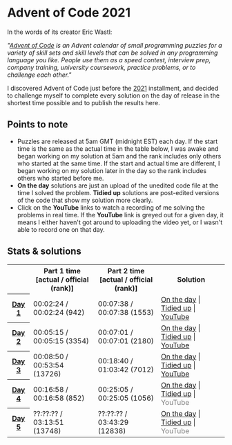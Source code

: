# Advent of Code 2021

In the words of its creator Eric Wastl:

*"<a href="https://adventofcode.com/">Advent of Code</a> is an Advent calendar of small programming puzzles for a variety of skill sets and skill levels that can be solved in any programming language you like. People use them as a speed contest, interview prep, company training, university coursework, practice problems, or to challenge each other."*

I discovered Advent of Code just before the <a href="https://adventofcode.com/2021">2021</a> installment, and decided to challenge myself to complete every solution on the day of release in the shortest time possible and to publish the results here.

## Points to note

- Puzzles are released at 5am GMT (midnight EST) each day. If the start time is the same as the actual time in the table below, I was awake and began working on my solution at 5am and the rank includes only others who started at the same time. If the start and actual time are different, I began working on my solution later in the day so the rank includes others who started before me.
- **On the day** solutions are just an upload of the unedited code file at the time I solved the problem. **Tidied up** solutions are post-edited versions of the code that show my solution more clearly.
- Click on the **YouTube** links to watch a recording of me solving the problems in real time. If the **YouTube** link is greyed out for a given day, it means I either haven't got around to uploading the video yet, or I wasn't able to record one on that day.

## Stats & solutions

<table>
  <tr>
    <td></td>
    <th style="text-align:center">Part 1 time<br>[actual / official (rank)]</th>
    <th style="text-align:center">Part 2 time<br>[actual / official (rank)]</th>
    <th style="text-align:center">Solution</th>
  </tr>
  <tr>
    <th scope="row"><a href="https://adventofcode.com/2021/day/1">Day 1</a></th>
    <td>00:02:24 / 00:02:24 (942)</td>
    <td>00:07:38 / 00:07:38 (1553)</td>
    <td>
      <a href="/day1/solution-on-the-day.py">On the day</a> |
       <a href="/day1/solution-tidied.py">Tidied up</a> | 
        <a href="https://youtu.be/IhhJfaYf4XU">YouTube</a>
    </td>
  </tr>
  <tr>
    <th scope="row"><a href="https://adventofcode.com/2021/day/2">Day 2</a></th>
    <td>00:05:15 / 00:05:15 (3354)</td>
    <td>00:07:01 / 00:07:01 (2180)</td>
    <td>
      <a href="/day2/solution-on-the-day.py">On the day</a> |
       <a href="/day2/solution-tidied.py">Tidied up</a> | 
        <a href="https://youtu.be/dEV3Fc6kaWI">YouTube</a>
    </td>
  </tr>
  <tr>
    <th scope="row"><a href="https://adventofcode.com/2021/day/3">Day 3</a></th>
    <td>00:08:50 / 00:53:54 (13726)</td>
    <td>00:18:40 / 01:03:42 (7012)</td>
    <td>
      <a href="/day3/solution-on-the-day.py">On the day</a> |
       <a href="/day3/solution-tidied.py">Tidied up</a> | 
        <a href="https://youtu.be/kSXb7XOJI60">YouTube</a>
    </td>
  </tr>
  <tr>
    <th scope="row"><a href="https://adventofcode.com/2021/day/4">Day 4</a></th>
    <td>00:16:58 / 00:16:58 (852)</td>
    <td>00:25:05 / 00:25:05 (1056)</td>
    <td>
      <a href="/day4/solution-on-the-day.py">On the day</a> |
       <a href="/day4/solution-tidied.py">Tidied up</a> | 
        <span style="color:gray">YouTube</span>
    </td>
  </tr>
  <tr>
    <th scope="row"><a href="https://adventofcode.com/2021/day/5">Day 5</a></th>
    <td>??:??:?? / 03:13:51 (13748)</td>
    <td>??:??:?? / 03:43:29 (12838)</td>
    <td>
      <a href="/day5/solution-on-the-day.py">On the day</a> |
       <a href="/day5/solution-tidied.py">Tidied up</a> | 
        <span style="color:gray">YouTube</span>
    </td>
  </tr>
</table>
